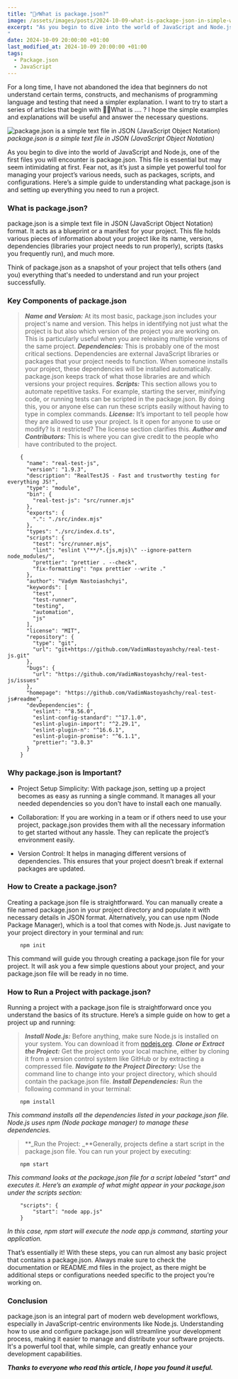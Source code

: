 ```yaml
---
title: "💁‍♂️What is package.json?"
image: /assets/images/posts/2024-10-09-what-is-package-json-in-simple-words-for-beginners/1_uUGbYKSD0xjtrSbctRlZag.webp
excerpt: "As you begin to dive into the world of JavaScript and Node.js, one of the first files you will encounter is package.json. This file is essential but may seem intimidating at first. Fear not, as it’s just a simple yet powerful tool for managing your project’s various needs, such as packages, scripts, and configurations. Here’s a simple guide to understanding what package.json is and setting up everything you need to run a project...
"
date: 2024-10-09 20:00:00 +01:00
last_modified_at: 2024-10-09 20:00:00 +01:00
tags:
  - Package.json
  - JavaScript
---
```


For a long time, I have not abandoned the idea that beginners do not understand certain terms, constructs, and mechanisms of programming language and testing that need a simpler explanation. I want to try to start a series of articles that begin with
💁‍♂️What is …. ?
I hope the simple examples and explanations will be useful and answer the necessary questions.

![package.json is a simple text file in JSON (JavaScript Object Notation)](https://cdn-images-1.medium.com/max/2240/1*uUGbYKSD0xjtrSbctRlZag.jpeg)_package.json is a simple text file in JSON (JavaScript Object Notation)_

As you begin to dive into the world of JavaScript and Node.js, one of the first files you will encounter is package.json. This file is essential but may seem intimidating at first. Fear not, as it’s just a simple yet powerful tool for managing your project’s various needs, such as packages, scripts, and configurations. Here’s a simple guide to understanding what package.json is and setting up everything you need to run a project.

### What is package.json?

package.json is a simple text file in JSON (JavaScript Object Notation) format. It acts as a blueprint or a manifest for your project. This file holds various pieces of information about your project like its name, version, dependencies (libraries your project needs to run properly), scripts (tasks you frequently run), and much more.

Think of package.json as a snapshot of your project that tells others (and you) everything that's needed to understand and run your project successfully.

### Key Components of package.json

> **_Name and Version:_** At its most basic, package.json includes your project's name and version. This helps in identifying not just what the project is but also which version of the project you are working on. This is particularly useful when you are releasing multiple versions of the same project.
> **_Dependencies:_** This is probably one of the most critical sections. Dependencies are external JavaScript libraries or packages that your project needs to function. When someone installs your project, these dependencies will be installed automatically. package.json keeps track of what those libraries are and which versions your project requires.
> **_Scripts:_** This section allows you to automate repetitive tasks. For example, starting the server, minifying code, or running tests can be scripted in the package.json. By doing this, you or anyone else can run these scripts easily without having to type in complex commands.
> **_License:_** It’s important to tell people how they are allowed to use your project. Is it open for anyone to use or modify? Is it restricted? The license section clarifies this.
> **_Author and Contributors:_** This is where you can give credit to the people who have contributed to the project.

```
    {
      "name": "real-test-js",
      "version": "1.9.3",
      "description": "RealTestJS - Fast and trustworthy testing for everything JS!",
      "type": "module",
      "bin": {
        "real-test-js": "src/runner.mjs"
      },
      "exports": {
        ".": "./src/index.mjs"
      },
      "types": "./src/index.d.ts",
      "scripts": {
        "test": "src/runner.mjs",
        "lint": "eslint \"**/*.{js,mjs}\" --ignore-pattern node_modules/",
        "prettier": "prettier . --check",
        "fix-formatting": "npx prettier --write ."
      },
      "author": "Vadym Nastoiashchyi",
      "keywords": [
        "test",
        "test-runner",
        "testing",
        "automation",
        "js"
      ],
      "license": "MIT",
      "repository": {
        "type": "git",
        "url": "git+https://github.com/VadimNastoyashchy/real-test-js.git"
      },
      "bugs": {
        "url": "https://github.com/VadimNastoyashchy/real-test-js/issues"
      },
      "homepage": "https://github.com/VadimNastoyashchy/real-test-js#readme",
      "devDependencies": {
        "eslint": "^8.56.0",
        "eslint-config-standard": "^17.1.0",
        "eslint-plugin-import": "^2.29.1",
        "eslint-plugin-n": "^16.6.1",
        "eslint-plugin-promise": "^6.1.1",
        "prettier": "3.0.3"
      }
    }
```

### Why package.json is Important?

- Project Setup Simplicity: With package.json, setting up a project becomes as easy as running a single command. It manages all your needed dependencies so you don't have to install each one manually.

- Collaboration: If you are working in a team or if others need to use your project, package.json provides them with all the necessary information to get started without any hassle. They can replicate the project’s environment easily.

- Version Control: It helps in managing different versions of dependencies. This ensures that your project doesn’t break if external packages are updated.

### How to Create a package.json?

Creating a package.json file is straightforward. You can manually create a file named package.json in your project directory and populate it with necessary details in JSON format. Alternatively, you can use npm (Node Package Manager), which is a tool that comes with Node.js. Just navigate to your project directory in your terminal and run:

```
    npm init
```

This command will guide you through creating a package.json file for your project. It will ask you a few simple questions about your project, and your package.json file will be ready in no time.

### How to Run a Project with package.json?

Running a project with a package.json file is straightforward once you understand the basics of its structure. Here’s a simple guide on how to get a project up and running:

> **_Install Node.js:_** Before anything, make sure Node.js is installed on your system. You can download it from [nodejs.org](https://nodejs.org/).
> **_Clone or Extract the Project:_** Get the project onto your local machine, either by cloning it from a version control system like GitHub or by extracting a compressed file.
> **_Navigate to the Project Directory:_** Use the command line to change into your project directory, which should contain the package.json file.
> **_Install Dependencies:_** Run the following command in your terminal:

```
    npm install
```

_This command installs all the dependencies listed in your package.json file. Node.js uses npm (Node package manager) to manage these dependencies._

> **_Run the Project: _**Generally, projects define a start script in the package.json file. You can run your project by executing:

```
    npm start
```

_This command looks at the package.json file for a script labeled "start" and executes it. Here’s an example of what might appear in your package.json under the scripts section:_

```
    "scripts": {
        "start": "node app.js"
    }
```

_In this case, npm start will execute the node app.js command, starting your application._

That’s essentially it! With these steps, you can run almost any basic project that contains a package.json. Always make sure to check the documentation or README.md files in the project, as there might be additional steps or configurations needed specific to the project you’re working on.

### Conclusion

package.json is an integral part of modern web development workflows, especially in JavaScript-centric environments like Node.js. Understanding how to use and configure package.json will streamline your development process, making it easier to manage and distribute your software projects. It's a powerful tool that, while simple, can greatly enhance your development capabilities.

**_Thanks to everyone who read this article, I hope you found it useful._**
